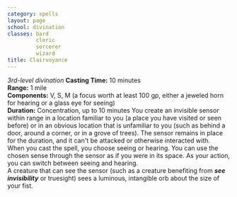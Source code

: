 ```yaml
---
category: spells
layout: page
school: divination
classes: bard
         cleric
         sorcerer
         wizard
title: Clairvoyance 
---
```

_3rd-level divination_ 
**Casting Time:** 10 minutes    
**Range:** 1 mile    
**Components:** V, S, M (a focus worth at least 100 gp, either a jeweled horn for hearing or a glass eye for seeing)    
**Duration:** Concentration, up to 10 minutes 
You create an invisible sensor within range in a location familiar to you (a place you have visited or seen before) or in an obvious location that is unfamiliar to you (such as behind a door, around a corner, or in a grove of trees). The sensor remains in place for the duration, and it can't be attacked or otherwise interacted with.    
When you cast the spell, you choose seeing or hearing. You can use the chosen sense through the sensor as if you were in its space. As your action, you can switch between seeing and hearing.    
A creature that can see the sensor (such as a creature benefiting from **_see invisibility_** or truesight) sees a luminous, intangible orb about the size of your fist. 